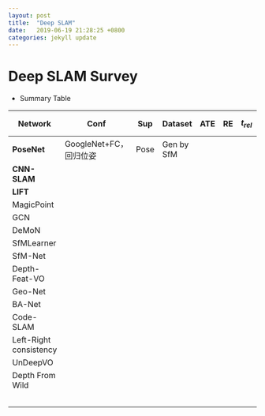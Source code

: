 ```yaml
---
layout: post
title:  "Deep SLAM"
date:   2019-06-19 21:28:25 +0800
categories: jekyll update
---
```


# Deep SLAM Survey
* Summary Table

| **Network**            | **Conf**               | **Sup** | **Dataset** | **ATE** | **RE** | **$t_{rel}$** | **Ed $t_{rel}$** | **Abs Rel** | **RMSE** | **$\frac{pred}{gt}$** |      | **Publish In** | **Intro.** |
| ---------------------- | ---------------------- | ------- | ----------- | ------- | ------ | ------------- | ---------------- | ----------- | -------- | --------------------- | ---- | -------------- | ---------- |
| **PoseNet**            | GoogleNet+FC，回归位姿 | Pose    | Gen by SfM  |         |        |               |                  | ---         | ---      | ---                   |      | ICCV15         |            |
| **CNN-SLAM**           |                        |         |             |         |        |               |                  |             |          |                       |      |                |            |
| **LIFT**               |                        |         |             |         |        |               |                  |             |          |                       |      |                |            |
| MagicPoint             |                        |         |             |         |        |               |                  |             |          |                       |      |                |            |
| GCN                    |                        |         |             |         |        |               |                  |             |          |                       |      |                |            |
| DeMoN                  |                        |         |             |         |        |               |                  |             |          |                       |      |                |            |
| SfMLearner             |                        |         |             |         |        |               |                  |             |          |                       |      |                |            |
| SfM-Net                |                        |         |             |         |        |               |                  |             |          |                       |      |                |            |
| Depth-Feat-VO          |                        |         |             |         |        |               |                  |             |          |                       |      |                |            |
| Geo-Net                |                        |         |             |         |        |               |                  |             |          |                       |      |                |            |
| BA-Net                 |                        |         |             |         |        |               |                  |             |          |                       |      |                |            |
| Code-SLAM              |                        |         |             |         |        |               |                  |             |          |                       |      |                |            |
| Left-Right consistency |                        |         |             |         |        |               |                  |             |          |                       |      |                |            |
| UnDeepVO               |                        |         |             |         |        |               |                  |             |          |                       |      |                |            |
| Depth From Wild        |                        |         |             |         |        |               |                  |             |          |                       |      |                |            |
|                        |                        |         |             |         |        |               |                  |             |          |                       |      |                |            |
|                        |                        |         |             |         |        |               |                  |             |          |                       |      |                |            |
|                        |                        |         |             |         |        |               |                  |             |          |                       |      |                |            |
|                        |                        |         |             |         |        |               |                  |             |          |                       |      |                |            |
|                        |                        |         |             |         |        |               |                  |             |          |                       |      |                |            |





